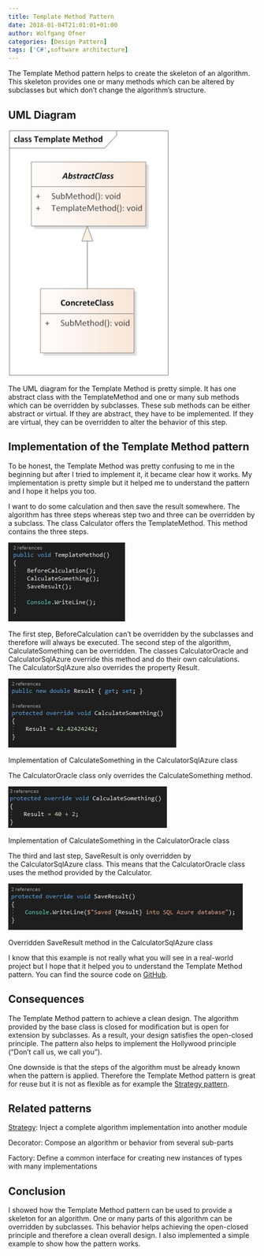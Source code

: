```yaml
---
title: Template Method Pattern
date: 2018-01-04T21:01:01+01:00
author: Wolfgang Ofner
categories: [Design Pattern]
tags: ['C#',software architecture]
---
```

The Template Method pattern helps to create the skeleton of an algorithm. This skeleton provides one or many methods which can be altered by subclasses but which don&#8217;t change the algorithm&#8217;s structure.

## UML Diagram

[<img loading="lazy" class="aligncenter wp-image-502" src="/assets/img/posts/2018/01/Template-Method-UML-diagram.jpg" alt="Template Method UML diagram" width="326" height="500" />](/assets/img/posts/2018/01/Template-Method-UML-diagram.jpg)

The UML diagram for the Template Method is pretty simple. It has one abstract class with the TemplateMethod and one or many sub methods which can be overridden by subclasses. These sub methods can be either abstract or virtual. If they are abstract, they have to be implemented. If they are virtual, they can be overridden to alter the behavior of this step.

## Implementation of the Template Method pattern

To be honest, the Template Method was pretty confusing to me in the beginning but after I tried to implement it, it became clear how it works. My implementation is pretty simple but it helped me to understand the pattern and I hope it helps you too.

I want to do some calculation and then save the result somewhere. The algorithm has three steps whereas step two and three can be overridden by a subclass. The class Calculator offers the TemplateMethod. This method contains the three steps.

[<img loading="lazy" class="aligncenter size-full wp-image-471" src="/assets/img/posts/2018/01/TemplateMethod.jpg" alt="TemplateMethod" width="237" height="160" />](/assets/img/posts/2018/01/TemplateMethod.jpg)

The first step, BeforeCalculation can&#8217;t be overridden by the subclasses and therefore will always be executed. The second step of the algorithm, CalculateSomething can be overridden. The classes CalculatorOracle and CalculatorSqlAzure override this method and do their own calculations. The CalculatorSqlAzure also overrides the property Result.

<div class="col-12 col-sm-10 aligncenter">
  <a href="/assets/img/posts/2018/01/Implementation-of-CalculateSomething-in-the-CalculatorSqlAzure-class.jpg"><img loading="lazy" src="/assets/img/posts/2018/01/Implementation-of-CalculateSomething-in-the-CalculatorSqlAzure-class.jpg" alt="Implementation of CalculateSomething in the CalculatorSqlAzure class" /></a>
  
  <p>
    Implementation of CalculateSomething in the CalculatorSqlAzure class
  </p>
</div>

The CalculatorOracle class only overrides the CalculateSomething method.

<div class="col-12 col-sm-10 aligncenter">
  <a href="/assets/img/posts/2018/01/Implementation-of-CalculateSomething-in-the-CalculatorOracle-class.jpg"><img loading="lazy" src="/assets/img/posts/2018/01/Implementation-of-CalculateSomething-in-the-CalculatorOracle-class.jpg" alt="Implementation of CalculateSomething in the CalculatorOracle class" /></a>
  
  <p>
    Implementation of CalculateSomething in the CalculatorOracle class
  </p>
</div>

The third and last step, SaveResult is only overridden by the CalculatorSqlAzure class. This means that the CalculatorOracle class uses the method provided by the Calculator.

<div class="col-12 col-sm-10 aligncenter">
  <a href="/assets/img/posts/2018/01/Overriden-SaveResult-method-in-the-CalculatorSqlAzure-class.jpg"><img loading="lazy" size-full" src="/assets/img/posts/2018/01/Overriden-SaveResult-method-in-the-CalculatorSqlAzure-class.jpg" alt="Overridden SaveResult method in the CalculatorSqlAzure class" /></a>
  
  <p>
    Overridden SaveResult method in the CalculatorSqlAzure class
  </p>
</div>

I know that this example is not really what you will see in a real-world project but I hope that it helped you to understand the Template Method pattern. You can find the source code on <a href="https://github.com/WolfgangOfner/TemplateMethodPattern" target="_blank" rel="noopener">GitHub</a>.

## Consequences

The Template Method pattern to achieve a clean design. The algorithm provided by the base class is closed for modification but is open for extension by subclasses. As a result, your design satisfies the open-closed principle. The pattern also helps to implement the Hollywood principle (&#8220;Don&#8217;t call us, we call you&#8221;).

One downside is that the steps of the algorithm must be already known when the pattern is applied. Therefore the Template Method pattern is great for reuse but it is not as flexible as for example the <a href="/strategy-pattern/" target="_blank" rel="noopener">Strategy pattern</a>.

## Related patterns

<a href="/strategy-pattern/" target="_blank" rel="noopener">Strategy</a>: Inject a complete algorithm implementation into another module

Decorator: Compose an algorithm or behavior from several sub-parts

Factory: Define a common interface for creating new instances of types with many implementations

## Conclusion

I showed how the Template Method pattern can be used to provide a skeleton for an algorithm. One or many parts of this algorithm can be overridden by subclasses. This behavior helps achieving the open-closed principle and therefore a clean overall design. I also implemented a simple example to show how the pattern works.